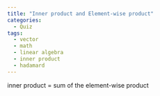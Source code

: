 ```yaml
---
title: "Inner product and Element-wise product"
categories:
  - Quiz
tags:
  - vector
  - math
  - linear algebra
  - inner product
  - hadamard
---
```


inner product = sum of the element-wise product